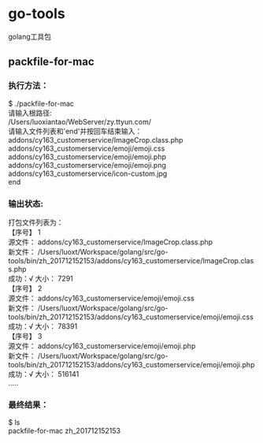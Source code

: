 # go-tools
golang工具包

## packfile-for-mac
### 执行方法：
  $ ./packfile-for-mac <br>
  请输入根路径:<br>
  /Users/luoxiantao/WebServer/zy.ttyun.com/<br>
  请输入文件列表和'end'并按回车结束输入：<br>
  addons/cy163_customerservice/ImageCrop.class.php<br>
  addons/cy163_customerservice/emoji/emoji.css<br>
  addons/cy163_customerservice/emoji/emoji.php<br>
  addons/cy163_customerservice/emoji/emoji.png<br>
  addons/cy163_customerservice/icon-custom.jpg<br>
  end<br>

### 输出状态:
  打包文件列表为：<br>
  【序号】 1<br>
  源文件： addons/cy163_customerservice/ImageCrop.class.php<br>
  新文件： /Users/luoxt/Workspace/golang/src/go-tools/bin/zh_201712152153/addons/cy163_customerservice/ImageCrop.class.php<br>
  成功：√ 大小： 7291<br>
  【序号】 2<br>
  源文件： addons/cy163_customerservice/emoji/emoji.css<br>
  新文件： /Users/luoxt/Workspace/golang/src/go-tools/bin/zh_201712152153/addons/cy163_customerservice/emoji/emoji.css<br>
  成功：√ 大小： 78391<br>
  【序号】 3<br>
  源文件： addons/cy163_customerservice/emoji/emoji.php<br>
  新文件： /Users/luoxt/Workspace/golang/src/go-tools/bin/zh_201712152153/addons/cy163_customerservice/emoji/emoji.php<br>
  成功：√ 大小： 516141<br>
  .....<br>

### 最终结果：
  $ ls<br>
  packfile-for-mac	zh_201712152153<br>



